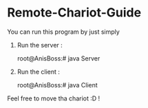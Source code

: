 # Remote-Chariot-Guide


You can run this program by just simply 



1) Run the server :
     
     root@AnisBoss:# java Server


2) Run the client : 
      
      root@AnisBoss:# java Client



Feel free to move tha chariot :D ! 
